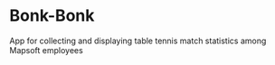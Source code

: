 # Bonk-Bonk
App for collecting and displaying table tennis match statistics among Mapsoft employees

